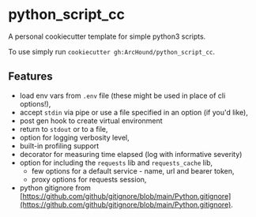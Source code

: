 # python_script_cc

A personal cookiecutter template for simple python3 scripts.

To use simply run `cookiecutter gh:ArcHound/python_script_cc`. 

## Features

 - load env vars from `.env` file (these might be used in place of cli options!),
 - accept `stdin` via pipe or use a file specified in an option (if you'd like),
 - post gen hook to create virtual environment
 - return to `stdout` or to a file,
 - option for logging verbosity level,
 - built-in profiling support
 - decorator for measuring time elapsed (log with informative severity)
 - option for including the `requests` lib and `requests_cache` lib,
    - few options for a default service - name, url and bearer token,
    - proxy options for requests session,
 - python gitignore from [https://github.com/github/gitignore/blob/main/Python.gitignore](https://github.com/github/gitignore/blob/main/Python.gitignore).
